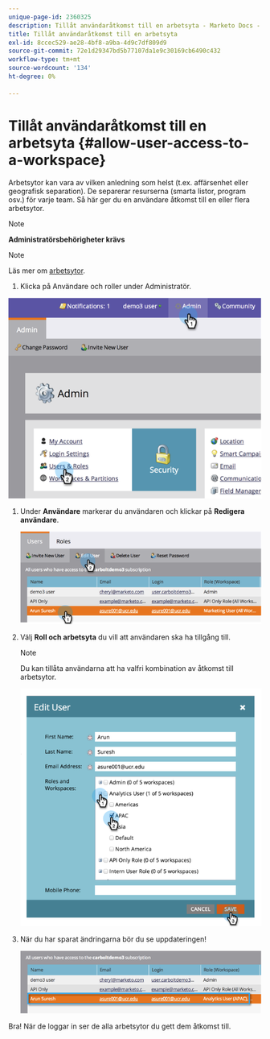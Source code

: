 ```yaml
---
unique-page-id: 2360325
description: Tillåt användaråtkomst till en arbetsyta - Marketo Docs - produktdokumentation
title: Tillåt användaråtkomst till en arbetsyta
exl-id: 8ccec529-ae28-4bf8-a9ba-4d9c7df809d9
source-git-commit: 72e1d29347bd5b77107da1e9c30169cb6490c432
workflow-type: tm+mt
source-wordcount: '134'
ht-degree: 0%

---
```


# Tillåt användaråtkomst till en arbetsyta {#allow-user-access-to-a-workspace}

Arbetsytor kan vara av vilken anledning som helst (t.ex. affärsenhet eller geografisk separation). De separerar resurserna (smarta listor, program osv.) för varje team. Så här ger du en användare åtkomst till en eller flera arbetsytor.

>[!NOTE]
>
>**Administratörsbehörigheter krävs**

>[!NOTE]
>
>Läs mer om [arbetsytor](/help/marketo/product-docs/administration/workspaces-and-person-partitions/understanding-workspaces-and-person-partitions.md).

1. Klicka på Användare och roller under Administratör.

![](assets/image2014-9-17-11-3a2-3a32.png)

1. Under **Användare** markerar du användaren och klickar på **Redigera användare**.

   ![](assets/image2014-9-17-11-3a2-3a46.png)

1. Välj **Roll och arbetsyta** du vill att användaren ska ha tillgång till.

   >[!NOTE]
   >
   >Du kan tillåta användarna att ha valfri kombination av åtkomst till arbetsytor.

   ![](assets/image2014-9-17-11-3a3-3a16.png)

1. När du har sparat ändringarna bör du se uppdateringen!

   ![](assets/image2014-9-17-11-3a3-3a31.png)

Bra! När de loggar in ser de alla arbetsytor du gett dem åtkomst till.
